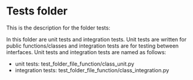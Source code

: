 # Tests folder

This is the description for the folder tests:

In this folder are unit tests and integration tests. Unit tests are written for public functions/classes and integration tests are for testing between interfaces. Unit tests and integration tests are named as follows:
- unit tests: test_folder_file_function/class_unit.py
- integration tests: test_folder_file_function/class_integration.py